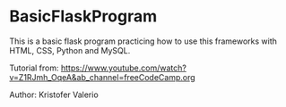 # BasicFlaskProgram
This is a basic flask program practicing how to use this frameworks with HTML, CSS, Python and MySQL.

Tutorial from: https://www.youtube.com/watch?v=Z1RJmh_OqeA&ab_channel=freeCodeCamp.org

Author: Kristofer Valerio